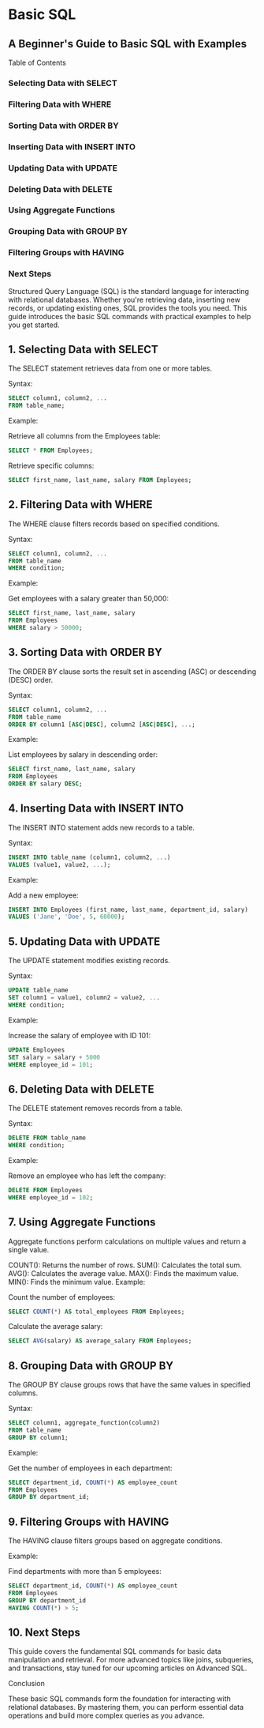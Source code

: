# Basic SQL

## A Beginner's Guide to Basic SQL with Examples

Table of Contents
### Selecting Data with SELECT
### Filtering Data with WHERE
### Sorting Data with ORDER BY
### Inserting Data with INSERT INTO
### Updating Data with UPDATE
### Deleting Data with DELETE
### Using Aggregate Functions
### Grouping Data with GROUP BY
### Filtering Groups with HAVING
### Next Steps
Structured Query Language (SQL) is the standard language for interacting with relational databases. Whether you're retrieving data, inserting new records, or updating existing ones, SQL provides the tools you need. This guide introduces the basic SQL commands with practical examples to help you get started.

## 1. Selecting Data with SELECT
The SELECT statement retrieves data from one or more tables.

Syntax:

```sql
SELECT column1, column2, ...
FROM table_name;
```
Example:

Retrieve all columns from the Employees table:

```sql
SELECT * FROM Employees;
```
Retrieve specific columns:

```sql
SELECT first_name, last_name, salary FROM Employees;
```
## 2. Filtering Data with WHERE
The WHERE clause filters records based on specified conditions.

Syntax:

```sql
SELECT column1, column2, ...
FROM table_name
WHERE condition;
```
Example:

Get employees with a salary greater than 50,000:

```sql
SELECT first_name, last_name, salary
FROM Employees
WHERE salary > 50000;
```
## 3. Sorting Data with ORDER BY
The ORDER BY clause sorts the result set in ascending (ASC) or descending (DESC) order.

Syntax:

```sql
SELECT column1, column2, ...
FROM table_name
ORDER BY column1 [ASC|DESC], column2 [ASC|DESC], ...;
```
Example:

List employees by salary in descending order:

```sql
SELECT first_name, last_name, salary
FROM Employees
ORDER BY salary DESC;
```
## 4. Inserting Data with INSERT INTO
The INSERT INTO statement adds new records to a table.

Syntax:

```sql
INSERT INTO table_name (column1, column2, ...)
VALUES (value1, value2, ...);
```
Example:

Add a new employee:

```sql
INSERT INTO Employees (first_name, last_name, department_id, salary)
VALUES ('Jane', 'Doe', 5, 60000);
```
## 5. Updating Data with UPDATE
The UPDATE statement modifies existing records.

Syntax:

```sql
UPDATE table_name
SET column1 = value1, column2 = value2, ...
WHERE condition;
```
Example:

Increase the salary of employee with ID 101:

```sql
UPDATE Employees
SET salary = salary + 5000
WHERE employee_id = 101;
```
## 6. Deleting Data with DELETE
The DELETE statement removes records from a table.

Syntax:

```sql
DELETE FROM table_name
WHERE condition;
```
Example:

Remove an employee who has left the company:

```sql
DELETE FROM Employees
WHERE employee_id = 102;
```
## 7. Using Aggregate Functions
Aggregate functions perform calculations on multiple values and return a single value.

COUNT(): Returns the number of rows.
SUM(): Calculates the total sum.
AVG(): Calculates the average value.
MAX(): Finds the maximum value.
MIN(): Finds the minimum value.
Example:

Count the number of employees:

```sql
SELECT COUNT(*) AS total_employees FROM Employees;
```
Calculate the average salary:

```sql
SELECT AVG(salary) AS average_salary FROM Employees;
```
## 8. Grouping Data with GROUP BY
The GROUP BY clause groups rows that have the same values in specified columns.

Syntax:

```sql
SELECT column1, aggregate_function(column2)
FROM table_name
GROUP BY column1;
```
Example:

Get the number of employees in each department:

```sql
SELECT department_id, COUNT(*) AS employee_count
FROM Employees
GROUP BY department_id;
```
## 9. Filtering Groups with HAVING
The HAVING clause filters groups based on aggregate conditions.

Example:

Find departments with more than 5 employees:

```sql
SELECT department_id, COUNT(*) AS employee_count
FROM Employees
GROUP BY department_id
HAVING COUNT(*) > 5;
```
## 10. Next Steps
This guide covers the fundamental SQL commands for basic data manipulation and retrieval. For more advanced topics like joins, subqueries, and transactions, stay tuned for our upcoming articles on Advanced SQL.

Conclusion

These basic SQL commands form the foundation for interacting with relational databases. By mastering them, you can perform essential data operations and build more complex queries as you advance.
